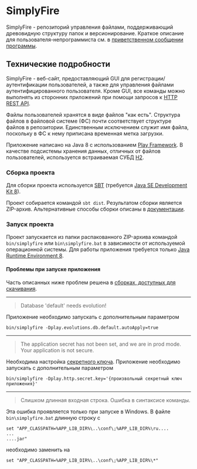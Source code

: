 # SimplyFire

SimplyFire - репозиторий управления файлами, поддерживающий древовидную структуру папок и версионирование. Краткое описание для пользователя-непрограммиста см. в [приветственном сообщении программы](/docs/HomePageInfo.md).

## Технические подробности
SimplyFire - веб-сайт, предоставляющий GUI для регистрации/аутентификации пользователей, а также для управления файлами аутентифицированного пользователя. Кроме GUI, все команды можно выполнять из сторонних приложений при помощи запросов к [HTTP REST API](/docs/).

Файлы пользователей хранятся в виде файлов "как есть". Структура файлов в файловой системе (ФС) почти соответствует структуре файлов в репозитории. Единственным исключением служит имя файла, поскольку в ФС к нему приписана временная метка загрузки.

Приложение написано на Java 8 с использованием [Play Framework](https://www.playframework.com/). В качестве подсистемы хранения данных, отличных от файлов пользователей, используется встраиваемая СУБД [H2](http://www.h2database.com/).

### Сборка проекта
Для сборки проекта используется [SBT](https://www.scala-sbt.org/) (требуется [Java SE Development Kit 8](http://www.oracle.com/technetwork/java/javase/downloads/jdk8-downloads-2133151.html)).

Проект собирается командой `sbt dist`. Результатом сборки является ZIP-архив. Альтернативные способы сборки описаны в [документации](https://www.playframework.com/documentation/2.6.x/Deploying).

### Запуск проекта
Проект запускается из папки распакованного ZIP-архива командой `bin/simplyfire` или `bin\simplyfire.bat` в зависимости от используемой операционной системы. Для работы приложения требуется только [Java Runtime Environment 8](https://java.com/ru/download/).

#### Проблемы при запуске приложения
Часть описанных ниже проблем решена в [сборках, доступных для скачивания](https://github.com/simplyfire/simplyfire/releases).
_____
> Database 'default' needs evolution!

Приложение необходимо запускать с дополнительным параметром
```
bin/simplyfire -Dplay.evolutions.db.default.autoApply=true
```
_____
> The application secret has not been set, and we are in prod mode. Your application is not secure.

Необходима настройка [секретного ключа](https://www.playframework.com/documentation/2.6.x/ApplicationSecret). 
Приложение необходимо запускать с дополнительным параметром
```
bin/simplyfire -Dplay.http.secret.key='{произвольный секретный ключ приложения}'
```
_____
> Слишком длинная входная строка. Ошибка в синтаксисе команды.

Эта ошибка проявляется только при запуске в Windows. В файле `bin\simplyfire.bat` длинную строку с 
```
set "APP_CLASSPATH=%APP_LIB_DIR%\..\conf\;%APP_LIB_DIR%\ru....
...
....jar"
```
необходимо заменить на 
```
set "APP_CLASSPATH=%APP_LIB_DIR%\..\conf\;%APP_LIB_DIR%\*"
```
